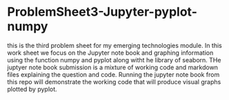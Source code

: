 # ProblemSheet3-Jupyter-pyplot-numpy

this is the third problem sheet for my emerging technologies module. In this work sheet we focus on the Jupyter note book and graphing information using the function numpy and pyplot along witht he library of seaborn. THe juptyer note book submission is a mixture of working code and markdown files explaining the question and code. Running the jupyter note book from this repo will demonstrate the working code that will produce visual graphs plotted by pyplot.